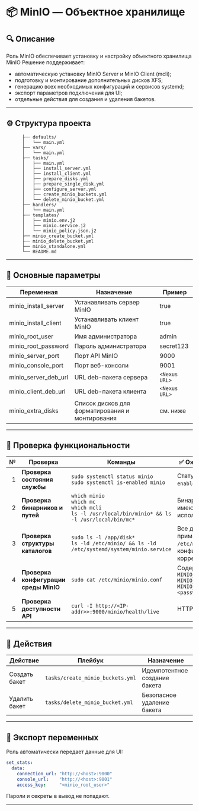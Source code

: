 # 📦 MinIO — Объектное хранилище

## 🔍 Описание

Роль MinIO обеспечивает установку и настройку объектного хранилища MinIO
Решение поддерживает:

- автоматическую установку MinIO Server и MinIO Client (mcli);
- подготовку и монтирование дополнительных дисков XFS;
- генерацию всех необходимых конфигураций и сервисов systemd;
- экспорт параметров подключения для UI;
- отдельные действия для создания и удаления бакетов.

---

## ⚙️ Структура проекта

```
      ├── defaults/
      │   └── main.yml             
      ├── vars/
      │   └── main.yml             
      ├── tasks/
      │   ├── main.yml             
      │   ├── install_server.yml    
      │   ├── install_client.yml   
      │   ├── prepare_disks.yml     
      │   ├── prepare_single_disk.yml
      │   ├── configure_server.yml   
      │   ├── create_minio_buckets.yml 
      │   └── delete_minio_bucket.yml  
      ├── handlers/
      │   └── main.yml              
      ├── templates/
      │   ├── minio.env.j2          
      │   ├── minio.service.j2      
      │   └── minio_policy.json.j2
      ├── minio_create_bucket.yml 
      ├── minio_delete_bucket.yml 
      ├── minio_standalone.yml   
      └── README.md                  
```

---

## 🧩 Основные параметры

| Переменная              | Назначение                       | Пример       |
|-------------------------|---------------------------------|-------------|
| minio_install_server     | Устанавливать сервер MinIO       | true        |
| minio_install_client     | Устанавливать клиент MinIO       | true        |
| minio_root_user          | Имя администратора               | admin       |
| minio_root_password      | Пароль администратора            | secret123   |
| minio_server_port        | Порт API MinIO                   | 9000        |
| minio_console_port       | Порт веб-консоли                 | 9001        |
| minio_server_deb_url     | URL deb-пакета сервера           | `<Nexus URL>` |
| minio_client_deb_url     | URL deb-пакета клиента           | `<Nexus URL>` |
| minio_extra_disks        | Список дисков для форматирования и монтирования | см. ниже |

---
## 🧰 Проверка функциональности

| № | Проверка | Команды | ✅ Ожидаемый результат |
|--:|-----------|----------|------------------------|
| 1 | **Проверка состояния службы** | `sudo systemctl status minio`<br>`sudo systemctl is-enabled minio` | Статус `active (running)` и `enabled`. |
| 2 | **Проверка бинарников и путей** | `which minio`<br>`which mc`<br>  `which mcli`<br>`ls -l /usr/local/bin/minio* && ls -l /usr/local/bin/mc*` | Бинарники существуют и имеют права на исполнение. |
| 3 | **Проверка структуры каталогов** | `sudo ls -l /app/disk*`<br>`ls -ld /etc/minio/ && ls -ld /etc/systemd/system/minio.service` | Все диски `/app/disk*` примонтированы, `/etc/minio` существует, конфигурационные файлы корректны. |
| 4 | **Проверка конфигурации среды MinIO** | `sudo cat /etc/minio/minio.conf` | Содержит переменные:<br> `MINIO_VOLUMES="/app/disk*"`<br>`MINIO_ROOT_USER=<user>`<br>`MINIO_ROOT_PASSWORD=<password>`|
| 5 | **Проверка доступности API** | `curl -I http://<IP-addr>>:9000/minio/health/live` | HTTP-код ответа `200`. |


---

## 🧾 Действия

| Действие       | Плейбук                        | Назначение                      |
|----------------|--------------------------------|--------------------------------|
| Создать бакет   | `tasks/create_minio_buckets.yml` | Идемпотентное создание бакета |
| Удалить бакет   | `tasks/delete_minio_bucket.yml`  | Безопасное удаление бакета    |

---

## 🧱 Экспорт переменных

Роль автоматически передает данные для UI:

```yaml
set_stats:
  data:
    connection_url: "http://<host>:9000"
    console_url:    "http://<host>:9001"
    access_key:     "<minio_root_user>"
```

Пароли и секреты в вывод не попадают.

---